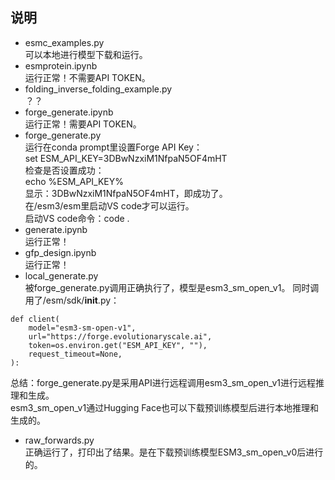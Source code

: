 ## 说明
- esmc_examples.py  
  可以本地进行模型下载和运行。  
- esmprotein.ipynb  
  运行正常！不需要API TOKEN。  
- folding_inverse_folding_example.py  
  ？？
- forge_generate.ipynb  
  运行正常！需要API TOKEN。  
- forge_generate.py  
  运行在conda prompt里设置Forge API Key：  
  set ESM_API_KEY=3DBwNzxiM1NfpaN5OF4mHT  
  检查是否设置成功：  
  echo %ESM_API_KEY%  
  显示：3DBwNzxiM1NfpaN5OF4mHT，即成功了。  
  在/esm3/esm里启动VS code才可以运行。  
  启动VS code命令：code .  
- generate.ipynb  
  运行正常！
- gfp_design.ipynb  
  运行正常！   
- local_generate.py  
  被forge_generate.py调用正确执行了，模型是esm3_sm_open_v1。
  同时调用了/esm/sdk/__init__.py：  
```
def client(
    model="esm3-sm-open-v1",
    url="https://forge.evolutionaryscale.ai",
    token=os.environ.get("ESM_API_KEY", ""),
    request_timeout=None,
):
```
 总结：forge_generate.py是采用API进行远程调用esm3_sm_open_v1进行远程推理和生成。  
 esm3_sm_open_v1通过Hugging Face也可以下载预训练模型后进行本地推理和生成的。  
- raw_forwards.py  
正确运行了，打印出了结果。是在下载预训练模型ESM3_sm_open_v0后进行的。
 
  
